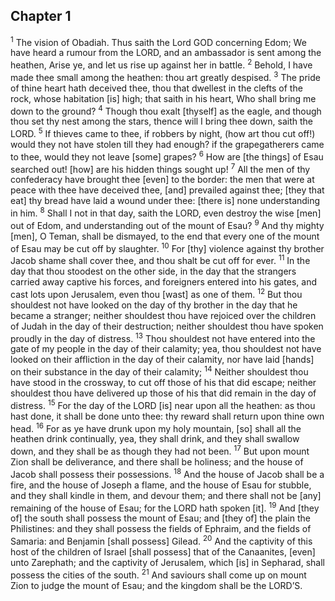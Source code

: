 ## Chapter 1

<sup>1</sup> The vision of Obadiah. Thus saith the Lord GOD concerning Edom; We have heard a rumour from the LORD, and an ambassador is sent among the heathen, Arise ye, and let us rise up against her in battle.
<sup>2</sup> Behold, I have made thee small among the heathen: thou art greatly despised.
<sup>3</sup> The pride of thine heart hath deceived thee, thou that dwellest in the clefts of the rock, whose habitation [is] high; that saith in his heart, Who shall bring me down to the ground?
<sup>4</sup> Though thou exalt [thyself] as the eagle, and though thou set thy nest among the stars, thence will I bring thee down, saith the LORD.
<sup>5</sup> If thieves came to thee, if robbers by night, (how art thou cut off!) would they not have stolen till they had enough? if the grapegatherers came to thee, would they not leave [some] grapes?
<sup>6</sup> How are [the things] of Esau searched out! [how] are his hidden things sought up!
<sup>7</sup> All the men of thy confederacy have brought thee [even] to the border: the men that were at peace with thee have deceived thee, [and] prevailed against thee; [they that eat] thy bread have laid a wound under thee: [there is] none understanding in him.
<sup>8</sup> Shall I not in that day, saith the LORD, even destroy the wise [men] out of Edom, and understanding out of the mount of Esau?
<sup>9</sup> And thy mighty [men], O Teman, shall be dismayed, to the end that every one of the mount of Esau may be cut off by slaughter.
<sup>10</sup> For [thy] violence against thy brother Jacob shame shall cover thee, and thou shalt be cut off for ever.
<sup>11</sup> In the day that thou stoodest on the other side, in the day that the strangers carried away captive his forces, and foreigners entered into his gates, and cast lots upon Jerusalem, even thou [wast] as one of them.
<sup>12</sup> But thou shouldest not have looked on the day of thy brother in the day that he became a stranger; neither shouldest thou have rejoiced over the children of Judah in the day of their destruction; neither shouldest thou have spoken proudly in the day of distress.
<sup>13</sup> Thou shouldest not have entered into the gate of my people in the day of their calamity; yea, thou shouldest not have looked on their affliction in the day of their calamity, nor have laid [hands] on their substance in the day of their calamity;
<sup>14</sup> Neither shouldest thou have stood in the crossway, to cut off those of his that did escape; neither shouldest thou have delivered up those of his that did remain in the day of distress.
<sup>15</sup> For the day of the LORD [is] near upon all the heathen: as thou hast done, it shall be done unto thee: thy reward shall return upon thine own head.
<sup>16</sup> For as ye have drunk upon my holy mountain, [so] shall all the heathen drink continually, yea, they shall drink, and they shall swallow down, and they shall be as though they had not been.
<sup>17</sup> But upon mount Zion shall be deliverance, and there shall be holiness; and the house of Jacob shall possess their possessions.
<sup>18</sup> And the house of Jacob shall be a fire, and the house of Joseph a flame, and the house of Esau for stubble, and they shall kindle in them, and devour them; and there shall not be [any] remaining of the house of Esau; for the LORD hath spoken [it].
<sup>19</sup> And [they of] the south shall possess the mount of Esau; and [they of] the plain the Philistines: and they shall possess the fields of Ephraim, and the fields of Samaria: and Benjamin [shall possess] Gilead.
<sup>20</sup> And the captivity of this host of the children of Israel [shall possess] that of the Canaanites, [even] unto Zarephath; and the captivity of Jerusalem, which [is] in Sepharad, shall possess the cities of the south.
<sup>21</sup> And saviours shall come up on mount Zion to judge the mount of Esau; and the kingdom shall be the LORD’S.